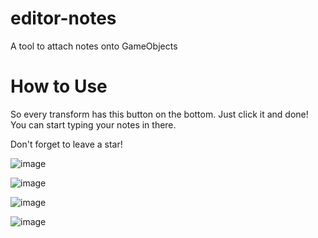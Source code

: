 # editor-notes
A tool to attach notes onto GameObjects

# How to Use

So every transform has this button on the bottom. Just click it and done! You can start typing your notes in there.

Don't forget to leave a star!

![image](https://user-images.githubusercontent.com/32206317/138553377-e8c259d4-0e96-4313-8c4a-320f45f556e6.png)


![image](https://user-images.githubusercontent.com/32206317/138553413-062ec6a6-93c1-4aa7-8225-93de2583eaeb.png)

![image](https://user-images.githubusercontent.com/32206317/138600899-066c3971-6efb-4a20-98ac-e6ac1e09bd79.png)

![image](https://user-images.githubusercontent.com/32206317/138600904-c42814fa-596f-4d41-b931-9e8662cdd51c.png)
